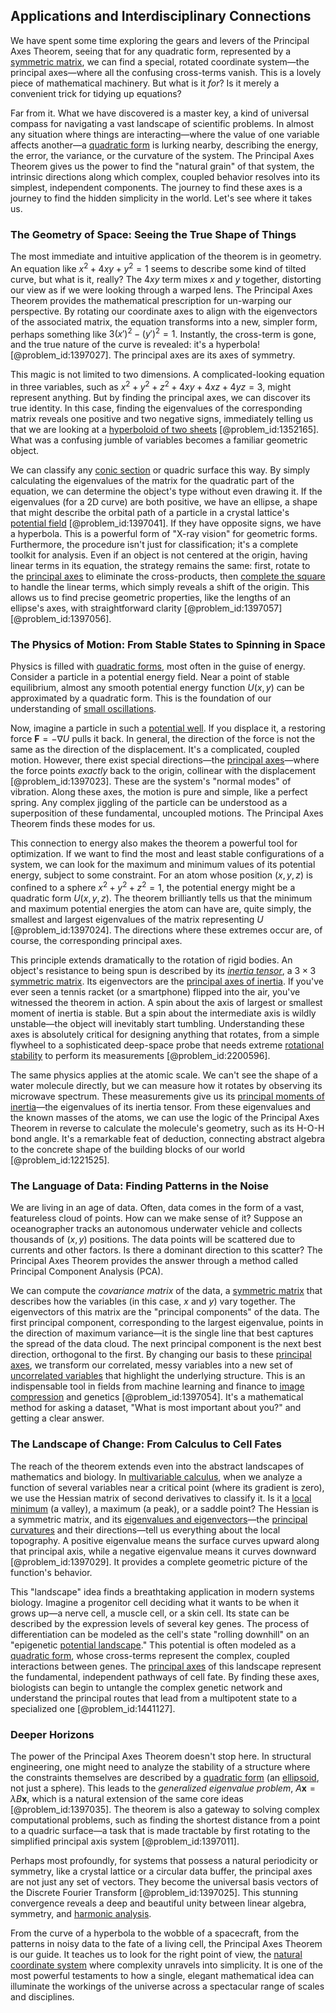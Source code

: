 ## Applications and Interdisciplinary Connections

We have spent some time exploring the gears and levers of the Principal Axes Theorem, seeing that for any quadratic form, represented by a [symmetric matrix](@article_id:142636), we can find a special, rotated coordinate system—the principal axes—where all the confusing cross-terms vanish. This is a lovely piece of mathematical machinery. But what is it *for*? Is it merely a convenient trick for tidying up equations?

Far from it. What we have discovered is a master key, a kind of universal compass for navigating a vast landscape of scientific problems. In almost any situation where things are interacting—where the value of one variable affects another—a [quadratic form](@article_id:153003) is lurking nearby, describing the energy, the error, the variance, or the curvature of the system. The Principal Axes Theorem gives us the power to find the "natural grain" of that system, the intrinsic directions along which complex, coupled behavior resolves into its simplest, independent components. The journey to find these axes is a journey to find the hidden simplicity in the world. Let's see where it takes us.

### The Geometry of Space: Seeing the True Shape of Things

The most immediate and intuitive application of the theorem is in geometry. An equation like $x^2 + 4xy + y^2 = 1$ seems to describe some kind of tilted curve, but what is it, really? The $4xy$ term mixes $x$ and $y$ together, distorting our view as if we were looking through a warped lens. The Principal Axes Theorem provides the mathematical prescription for un-warping our perspective. By rotating our coordinate axes to align with the eigenvectors of the associated matrix, the equation transforms into a new, simpler form, perhaps something like $3(x')^2 - (y')^2 = 1$. Instantly, the cross-term is gone, and the true nature of the curve is revealed: it's a hyperbola! [@problem_id:1397027]. The principal axes are its axes of symmetry.

This magic is not limited to two dimensions. A complicated-looking equation in three variables, such as $x^2 + y^2 + z^2 + 4xy + 4xz + 4yz = 3$, might represent anything. But by finding the principal axes, we can discover its true identity. In this case, finding the eigenvalues of the corresponding matrix reveals one positive and two negative signs, immediately telling us that we are looking at a [hyperboloid of two sheets](@article_id:172526) [@problem_id:1352165]. What was a confusing jumble of variables becomes a familiar geometric object.

We can classify any [conic section](@article_id:163717) or quadric surface this way. By simply calculating the eigenvalues of the matrix for the quadratic part of the equation, we can determine the object's type without even drawing it. If the eigenvalues (for a 2D curve) are both positive, we have an ellipse, a shape that might describe the orbital path of a particle in a crystal lattice's [potential field](@article_id:164615) [@problem_id:1397041]. If they have opposite signs, we have a hyperbola. This is a powerful form of "X-ray vision" for geometric forms. Furthermore, the procedure isn't just for classification; it's a complete toolkit for analysis. Even if an object is not centered at the origin, having linear terms in its equation, the strategy remains the same: first, rotate to the [principal axes](@article_id:172197) to eliminate the cross-products, then [complete the square](@article_id:194337) to handle the linear terms, which simply reveals a shift of the origin. This allows us to find precise geometric properties, like the lengths of an ellipse's axes, with straightforward clarity [@problem_id:1397057] [@problem_id:1397056].

### The Physics of Motion: From Stable States to Spinning in Space

Physics is filled with [quadratic forms](@article_id:154084), most often in the guise of energy. Consider a particle in a potential energy field. Near a point of stable equilibrium, almost any smooth potential energy function $U(x, y)$ can be approximated by a quadratic form. This is the foundation of our understanding of [small oscillations](@article_id:167665).

Now, imagine a particle in such a [potential well](@article_id:151646). If you displace it, a restoring force $\mathbf{F} = -\nabla U$ pulls it back. In general, the direction of the force is not the same as the direction of the displacement. It's a complicated, coupled motion. However, there exist special directions—the [principal axes](@article_id:172197)—where the force points *exactly* back to the origin, collinear with the displacement [@problem_id:1397023]. These are the system's "normal modes" of vibration. Along these axes, the motion is pure and simple, like a perfect spring. Any complex jiggling of the particle can be understood as a superposition of these fundamental, uncoupled motions. The Principal Axes Theorem finds these modes for us.

This connection to energy also makes the theorem a powerful tool for optimization. If we want to find the most and least stable configurations of a system, we can look for the maximum and minimum values of its potential energy, subject to some constraint. For an atom whose position $(x, y, z)$ is confined to a sphere $x^2 + y^2 + z^2 = 1$, the potential energy might be a quadratic form $U(x, y, z)$. The theorem brilliantly tells us that the minimum and maximum potential energies the atom can have are, quite simply, the smallest and largest eigenvalues of the matrix representing $U$ [@problem_id:1397024]. The directions where these extremes occur are, of course, the corresponding principal axes.

This principle extends dramatically to the rotation of rigid bodies. An object's resistance to being spun is described by its *[inertia tensor](@article_id:177604)*, a $3 \times 3$ [symmetric matrix](@article_id:142636). Its eigenvectors are the [principal axes of inertia](@article_id:166657). If you've ever seen a tennis racket (or a smartphone) flipped into the air, you've witnessed the theorem in action. A spin about the axis of largest or smallest moment of inertia is stable. But a spin about the intermediate axis is wildly unstable—the object will inevitably start tumbling. Understanding these axes is absolutely critical for designing anything that rotates, from a simple flywheel to a sophisticated deep-space probe that needs extreme [rotational stability](@article_id:174459) to perform its measurements [@problem_id:2200596].

The same physics applies at the atomic scale. We can't see the shape of a water molecule directly, but we can measure how it rotates by observing its microwave spectrum. These measurements give us its [principal moments of inertia](@article_id:150395)—the eigenvalues of its inertia tensor. From these eigenvalues and the known masses of the atoms, we can use the logic of the Principal Axes Theorem in reverse to calculate the molecule's geometry, such as its H-O-H bond angle. It's a remarkable feat of deduction, connecting abstract algebra to the concrete shape of the building blocks of our world [@problem_id:1221525].

### The Language of Data: Finding Patterns in the Noise

We are living in an age of data. Often, data comes in the form of a vast, featureless cloud of points. How can we make sense of it? Suppose an oceanographer tracks an autonomous underwater vehicle and collects thousands of $(x, y)$ positions. The data points will be scattered due to currents and other factors. Is there a dominant direction to this scatter? The Principal Axes Theorem provides the answer through a method called Principal Component Analysis (PCA).

We can compute the *covariance matrix* of the data, a [symmetric matrix](@article_id:142636) that describes how the variables (in this case, $x$ and $y$) vary together. The eigenvectors of this matrix are the "principal components" of the data. The first principal component, corresponding to the largest eigenvalue, points in the direction of maximum variance—it is the single line that best captures the spread of the data cloud. The next principal component is the next best direction, orthogonal to the first. By changing our basis to these [principal axes](@article_id:172197), we transform our correlated, messy variables into a new set of [uncorrelated variables](@article_id:261470) that highlight the underlying structure. This is an indispensable tool in fields from machine learning and finance to [image compression](@article_id:156115) and genetics [@problem_id:1397054]. It's a mathematical method for asking a dataset, "What is most important about you?" and getting a clear answer.

### The Landscape of Change: From Calculus to Cell Fates

The reach of the theorem extends even into the abstract landscapes of mathematics and biology. In [multivariable calculus](@article_id:147053), when we analyze a function of several variables near a critical point (where its gradient is zero), we use the Hessian matrix of second derivatives to classify it. Is it a [local minimum](@article_id:143043) (a valley), a maximum (a peak), or a saddle point? The Hessian is a symmetric matrix, and its [eigenvalues and eigenvectors](@article_id:138314)—the [principal curvatures](@article_id:270104) and their directions—tell us everything about the local topography. A positive eigenvalue means the surface curves upward along that principal axis, while a negative eigenvalue means it curves downward [@problem_id:1397029]. It provides a complete geometric picture of the function's behavior.

This "landscape" idea finds a breathtaking application in modern systems biology. Imagine a progenitor cell deciding what it wants to be when it grows up—a nerve cell, a muscle cell, or a skin cell. Its state can be described by the expression levels of several key genes. The process of differentiation can be modeled as the cell's state "rolling downhill" on an "epigenetic [potential landscape](@article_id:270502)." This potential is often modeled as a [quadratic form](@article_id:153003), whose cross-terms represent the complex, coupled interactions between genes. The [principal axes](@article_id:172197) of this landscape represent the fundamental, independent pathways of cell fate. By finding these axes, biologists can begin to untangle the complex genetic network and understand the principal routes that lead from a multipotent state to a specialized one [@problem_id:1441127].

### Deeper Horizons

The power of the Principal Axes Theorem doesn't stop here. In structural engineering, one might need to analyze the stability of a structure where the constraints themselves are described by a [quadratic form](@article_id:153003) (an [ellipsoid](@article_id:165317), not just a sphere). This leads to the *generalized eigenvalue problem*, $A\mathbf{x} = \lambda B\mathbf{x}$, which is a natural extension of the same core ideas [@problem_id:1397035]. The theorem is also a gateway to solving complex computational problems, such as finding the shortest distance from a point to a quadric surface—a task that is made tractable by first rotating to the simplified principal axis system [@problem_id:1397011].

Perhaps most profoundly, for systems that possess a natural periodicity or symmetry, like a crystal lattice or a circular data buffer, the principal axes are not just any set of vectors. They become the universal basis vectors of the Discrete Fourier Transform [@problem_id:1397025]. This stunning convergence reveals a deep and beautiful unity between linear algebra, symmetry, and [harmonic analysis](@article_id:198274).

From the curve of a hyperbola to the wobble of a spacecraft, from the patterns in noisy data to the fate of a living cell, the Principal Axes Theorem is our guide. It teaches us to look for the right point of view, the [natural coordinate system](@article_id:168453) where complexity unravels into simplicity. It is one of the most powerful testaments to how a single, elegant mathematical idea can illuminate the workings of the universe across a spectacular range of scales and disciplines.